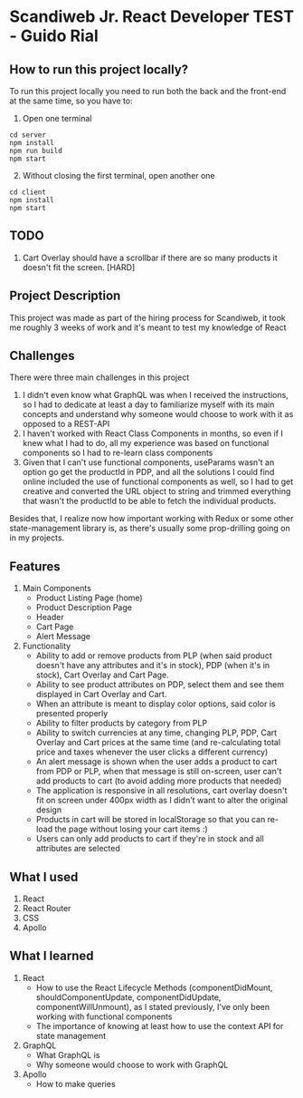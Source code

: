 # Scandiweb Jr. React Developer TEST - Guido Rial

## How to run this project locally?

To run this project locally you need to run both the back and the front-end at the same time, so you have to:

1. Open one terminal

```
cd server
npm install
npm run build
npm start
```

2. Without closing the first terminal, open another one

```
cd client
npm install
npm start
```

## TODO

1. Cart Overlay should have a scrollbar if there are so many products it doesn't fit the screen. [HARD]

## Project Description

This project was made as part of the hiring process for Scandiweb, it took me roughly 3 weeks of work and it's meant to test my knowledge of React

## Challenges

There were three main challenges in this project

1. I didn't even know what GraphQL was when I received the instructions, so I had to dedicate at least a day to familiarize myself with its main concepts and understand why someone would choose to work with it as opposed to a REST-API
2. I haven't worked with React Class Components in months, so even if I knew what I had to do, all my experience was based on functional components so I had to re-learn class components
3. Given that I can't use functional components, useParams wasn't an option go get the productId in PDP, and all the solutions I could find online included the use of functional components as well, so I had to get creative and converted the URL object to string and trimmed everything that wasn't the productId to be able to fetch the individual products.

Besides that, I realize now how important working with Redux or some other state-management library is, as there's usually some prop-drilling going on in my projects.

## Features

1. Main Components
    - Product Listing Page (home)
    - Product Description Page
    - Header
    - Cart Page
    - Alert Message
2. Functionality
    - Ability to add or remove products from PLP (when said product doesn't have any attributes and it's in stock), PDP (when it's in stock), Cart Overlay and Cart Page.
    - Ability to see product attributes on PDP, select them and see them displayed in Cart Overlay and Cart.
    - When an attribute is meant to display color options, said color is presented properly
    - Ability to filter products by category from PLP
    - Ability to switch currencies at any time, changing PLP, PDP, Cart Overlay and Cart prices at the same time (and re-calculating total price and taxes whenever the user clicks a different currency)
    - An alert message is shown when the user adds a product to cart from PDP or PLP, when that message is still on-screen, user can't add products to cart (to avoid adding more products that needed)
    - The application is responsive in all resolutions, cart overlay doesn't fit on screen under 400px width as I didn't want to alter the original design
    - Products in cart will be stored in localStorage so that you can re-load the page without losing your cart items :)
    - Users can only add products to cart if they're in stock and all attributes are selected

## What I used

1. React
2. React Router
3. CSS
4. Apollo

## What I learned

1. React
    - How to use the React Lifecycle Methods (componentDidMount, shouldComponentUpdate, componentDidUpdate, componentWillUnmount), as I stated previously, I've only been working with functional components
    - The importance of knowing at least how to use the context API for state management
2. GraphQL
    - What GraphQL is
    - Why someone would choose to work with GraphQL
3. Apollo
    - How to make queries
